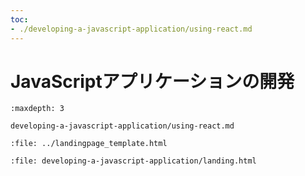 ```yaml
---
toc:
- ./developing-a-javascript-application/using-react.md
---
```

# JavaScriptアプリケーションの開発

```{toctree}
:maxdepth: 3

developing-a-javascript-application/using-react.md
```

```{raw} html
:file: ../landingpage_template.html
```

```{raw} html
:file: developing-a-javascript-application/landing.html
```